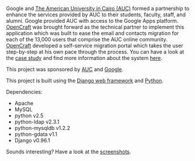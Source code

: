 Google and [The American University in Cairo (AUC)](http://www.aucegypt.edu) formed a partnership to enhance the services provided by AUC to their students, faculty, staff, and alumni. Google provided AUC with access to the Google Apps platform. [OpenCraft](http://open-craft.com) was brought forward as the technical partner to implement this application which was built to ease the email and contacts migration for each of the 13,000 users that comprise the AUC online community. [OpenCraft](http://open-craft.com) developed a self-service migration portal which takes the user step-by-step at his own pace through the process. You can have a look at the [case study](http://open-craft.com/portfolio/auc-google-apps-migration) and find more information about the system [here](http://open-craft.com/solutions/services/google-apps-self-service-migration-wizard).

This project was sponsored by [AUC](http://www.aucegypt.edu) and [Google](http://www.google.com).

This project is built using the  [Django web framework](http://www.djangoproject.com) and [Python](http://www.python.org).

Dependencies:
  * Apache
  * MySQL
  * python v2.5
  * python-ldap v2.3.1
  * python-mysqldb v1.2.2
  * python-gdata v1.1
  * Django v0.96.1

Sounds interesting? Have a look at the [screenshots](http://code.google.com/p/aucmail/wiki/Screenshots).


